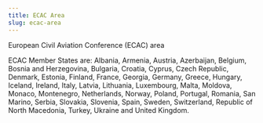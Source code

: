 ```yaml
---
title: ECAC Area
slug: ecac-area
---
```


European Civil Aviation Conference (ECAC) area

ECAC Member States are: Albania, Armenia, Austria, Azerbaijan, Belgium, Bosnia and Herzegovina, Bulgaria, Croatia, Cyprus, Czech Republic, Denmark, Estonia, Finland, France, Georgia, Germany, Greece, Hungary, Iceland, Ireland, Italy, Latvia, Lithuania, Luxembourg, Malta, Moldova, Monaco, Montenegro, Netherlands, Norway, Poland, Portugal, Romania, San Marino, Serbia, Slovakia, Slovenia, Spain, Sweden, Switzerland, Republic of North Macedonia, Turkey, Ukraine and United Kingdom.
